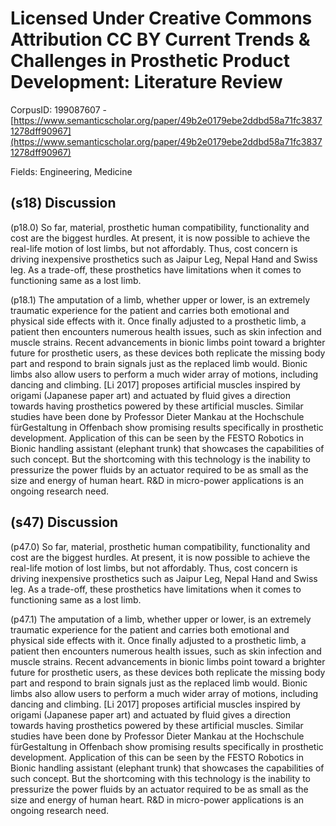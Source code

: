 # Licensed Under Creative Commons Attribution CC BY Current Trends & Challenges in Prosthetic Product Development: Literature Review

CorpusID: 199087607 - [https://www.semanticscholar.org/paper/49b2e0179ebe2ddbd58a71fc38371278dff90967](https://www.semanticscholar.org/paper/49b2e0179ebe2ddbd58a71fc38371278dff90967)

Fields: Engineering, Medicine

## (s18) Discussion
(p18.0) So far, material, prosthetic human compatibility, functionality and cost are the biggest hurdles. At present, it is now possible to achieve the real-life motion of lost limbs, but not affordably. Thus, cost concern is driving inexpensive prosthetics such as Jaipur Leg, Nepal Hand and Swiss leg. As a trade-off, these prosthetics have limitations when it comes to functioning same as a lost limb.

(p18.1) The amputation of a limb, whether upper or lower, is an extremely traumatic experience for the patient and carries both emotional and physical side effects with it. Once finally adjusted to a prosthetic limb, a patient then encounters numerous health issues, such as skin infection and muscle strains. Recent advancements in bionic limbs point toward a brighter future for prosthetic users, as these devices both replicate the missing body part and respond to brain signals just as the replaced limb would. Bionic limbs also allow users to perform a much wider array of motions, including dancing and climbing. [Li 2017] proposes artificial muscles inspired by origami (Japanese paper art) and actuated by fluid gives a direction towards having prosthetics powered by these artificial muscles. Similar studies have been done by Professor Dieter Mankau at the Hochschule fürGestaltung in Offenbach show promising results specifically in prosthetic development. Application of this can be seen by the FESTO Robotics in Bionic handling assistant (elephant trunk) that showcases the capabilities of such concept. But the shortcoming with this technology is the inability to pressurize the power fluids by an actuator required to be as small as the size and energy of human heart. R&D in micro-power applications is an ongoing research need.
## (s47) Discussion
(p47.0) So far, material, prosthetic human compatibility, functionality and cost are the biggest hurdles. At present, it is now possible to achieve the real-life motion of lost limbs, but not affordably. Thus, cost concern is driving inexpensive prosthetics such as Jaipur Leg, Nepal Hand and Swiss leg. As a trade-off, these prosthetics have limitations when it comes to functioning same as a lost limb.

(p47.1) The amputation of a limb, whether upper or lower, is an extremely traumatic experience for the patient and carries both emotional and physical side effects with it. Once finally adjusted to a prosthetic limb, a patient then encounters numerous health issues, such as skin infection and muscle strains. Recent advancements in bionic limbs point toward a brighter future for prosthetic users, as these devices both replicate the missing body part and respond to brain signals just as the replaced limb would. Bionic limbs also allow users to perform a much wider array of motions, including dancing and climbing. [Li 2017] proposes artificial muscles inspired by origami (Japanese paper art) and actuated by fluid gives a direction towards having prosthetics powered by these artificial muscles. Similar studies have been done by Professor Dieter Mankau at the Hochschule fürGestaltung in Offenbach show promising results specifically in prosthetic development. Application of this can be seen by the FESTO Robotics in Bionic handling assistant (elephant trunk) that showcases the capabilities of such concept. But the shortcoming with this technology is the inability to pressurize the power fluids by an actuator required to be as small as the size and energy of human heart. R&D in micro-power applications is an ongoing research need.
